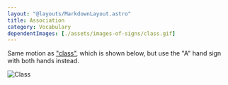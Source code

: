 ```yaml
---
layout: "@layouts/MarkdownLayout.astro"
title: Association
category: Vocabulary
dependentImages: [./assets/images-of-signs/class.gif]
---
```


Same motion as ["class"](./class), which is shown below,
but use the "A" hand sign with both hands instead.

![Class](@signs/class.gif)
